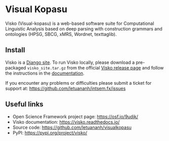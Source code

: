 # Visual Kopasu

Visko (Visual-kopasu) is a web-based software suite for Computational Linguistic Analysis based on deep parsing with construction grammars and ontologies (HPSG, SBCG, xMRS, Wordnet, texttaglib).

## Install

Visko is a [Django site](https://docs.djangoproject.com/en/1.11/intro/tutorial01/#the-development-server). To run Visko locally, please download a pre-packaged `visko_site.tar.gz` from the official [Visko release page](https://github.com/letuananh/visualkopasu/releases) and follow the instructions in the [documentation](https://visko.readthedocs.io/en/latest/install.html).

If you encounter any problems or difficulties please submit a ticket for support at: https://github.com/letuananh/intsem.fx/issues


## Useful links

- Open Science Framework project page: https://osf.io/9udjk/
- Visko documentation: https://visko.readthedocs.io/
- Source code: https://github.com/letuananh/visualkopasu
- PyPI: https://pypi.org/project/visko/
